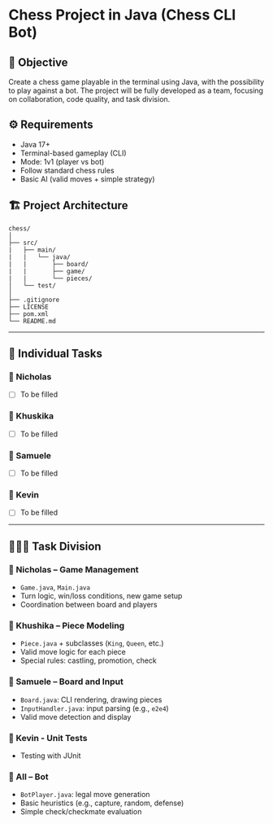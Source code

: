 
# Chess Project in Java (Chess CLI Bot)

## 🧠 Objective
Create a chess game playable in the terminal using Java, with the possibility to play against a bot. The project will be fully developed as a team, focusing on collaboration, code quality, and task division.

## ⚙️ Requirements
- Java 17+
- Terminal-based gameplay (CLI)
- Mode: 1v1 (player vs bot)
- Follow standard chess rules
- Basic AI (valid moves + simple strategy)

## 🏗️ Project Architecture

```
chess/
│
├── src/
|   ├── main/
|   |   └── java/
|   |       ├── board/
|   |       ├── game/
|   |       └── pieces/
│   └── test/
│
├── .gitignore
├── LICENSE
├── pom.xml
└── README.md
```
---
## 👥 Individual Tasks
### 👤 Nicholas
- [ ] To be filled
### 👤 Khuskika
- [ ] To be filled
### 👤 Samuele
- [ ] To be filled
### 👤 Kevin 
- [ ] To be filled

---
## 🧑‍🤝‍🧑 Task Division
### 👤 Nicholas – Game Management
- `Game.java`, `Main.java`
- Turn logic, win/loss conditions, new game setup
- Coordination between board and players

### 👤 Khushika – Piece Modeling
- `Piece.java` + subclasses (`King`, `Queen`, etc.)
- Valid move logic for each piece
- Special rules: castling, promotion, check

### 👤 Samuele – Board and Input
- `Board.java`: CLI rendering, drawing pieces
- `InputHandler.java`: input parsing (e.g., `e2e4`)
- Valid move detection and display

### 👤 Kevin - Unit Tests
- Testing with JUnit

### 👤 All – Bot
- `BotPlayer.java`: legal move generation
- Basic heuristics (e.g., capture, random, defense)
- Simple check/checkmate evaluation
